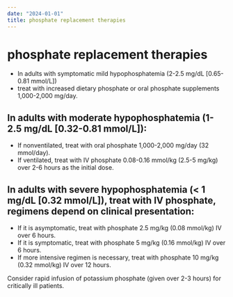 ```yaml
---
date: "2024-01-01"
title: phosphate replacement therapies
---
```


# phosphate replacement therapies
- In adults with symptomatic mild hypophosphatemia (2-2.5 mg/dL [0.65-0.81 mmol/L])
- treat with increased dietary phosphate or oral phosphate supplements 1,000-2,000 mg/day.

## In adults with moderate hypophosphatemia (1-2.5 mg/dL [0.32-0.81 mmol/L]):
- If nonventilated, treat with oral phosphate 1,000-2,000 mg/day (32 mmol/day).
- If ventilated, treat with IV phosphate 0.08-0.16 mmol/kg (2.5-5 mg/kg) over 2-6 hours as the initial dose.

## In adults with severe hypophosphatemia (< 1 mg/dL [0.32 mmol/L]), treat with IV phosphate, regimens depend on clinical presentation:
- If it is asymptomatic, treat with phosphate 2.5 mg/kg (0.08 mmol/kg) IV over 6 hours.
- If it is symptomatic, treat with phosphate 5 mg/kg (0.16 mmol/kg) IV over 6 hours.
- If more intensive regimen is necessary, treat with phosphate 10 mg/kg (0.32 mmol/kg) IV over 12 hours.

Consider rapid infusion of potassium phosphate (given over 2-3 hours) for critically ill patients.
